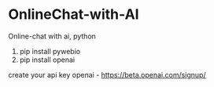 # OnlineChat-with-AI
Online-chat with ai, python

1. pip install pywebio
2. pip install openai

create your api key openai - https://beta.openai.com/signup/
